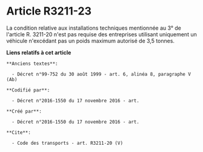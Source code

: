 # Article R3211-23

La condition relative aux installations techniques mentionnée au 3° de l'article R. 3211-20 n'est pas requise des entreprises
utilisant uniquement un véhicule n'excédant pas un poids maximum autorisé de 3,5 tonnes.

**Liens relatifs à cet article**

	**Anciens textes**:

	  - Décret n°99-752 du 30 août 1999 - art. 6, alinéa 8, paragraphe V  (Ab)

	**Codifié par**:

	  - Décret n°2016-1550 du 17 novembre 2016 - art.

	**Créé par**:

	  - Décret n°2016-1550 du 17 novembre 2016 - art.

	**Cite**:

	  - Code des transports - art. R3211-20 (V)
